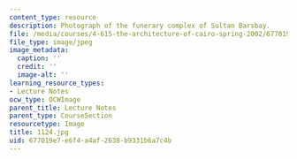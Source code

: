 ```yaml
---
content_type: resource
description: Photograph of the funerary complex of Sultan Barsbay.
file: /media/courses/4-615-the-architecture-of-cairo-spring-2002/677019e7e6f4a4af2638b9331b6a7c4b_1124.jpg
file_type: image/jpeg
image_metadata:
  caption: ''
  credit: ''
  image-alt: ''
learning_resource_types:
- Lecture Notes
ocw_type: OCWImage
parent_title: Lecture Notes
parent_type: CourseSection
resourcetype: Image
title: 1124.jpg
uid: 677019e7-e6f4-a4af-2638-b9331b6a7c4b
---
```


